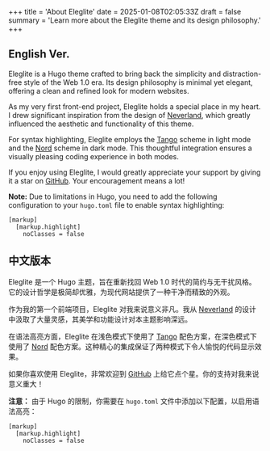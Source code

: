 +++
title = 'About Eleglite'
date = 2025-01-08T02:05:33Z
draft = false
summary = 'Learn more about the Eleglite theme and its design philosophy.'
+++

## English Ver.

Eleglite is a Hugo theme crafted to bring back the simplicity and distraction-free style of the Web 1.0 era. Its design philosophy is minimal yet elegant, offering a clean and refined look for modern websites.

As my very first front-end project, Eleglite holds a special place in my heart. I drew significant inspiration from the design of [Neverland](https://type.cyhsu.xyz), which greatly influenced the aesthetic and functionality of this theme.

For syntax highlighting, Eleglite employs the [Tango](https://xyproto.github.io/splash/docs/tango.html) scheme in light mode and the [Nord](https://xyproto.github.io/splash/docs/nord.html) scheme in dark mode. This thoughtful integration ensures a visually pleasing coding experience in both modes.

If you enjoy using Eleglite, I would greatly appreciate your support by giving it a star on [GitHub](https://github.com/flynnoct/hugo-theme-eleglite). Your encouragement means a lot!

**Note:** Due to limitations in Hugo, you need to add the following configuration to your `hugo.toml` file to enable syntax highlighting:

```text
[markup]
  [markup.highlight]
    noClasses = false
```

## 中文版本

Eleglite 是一个 Hugo 主题，旨在重新找回 Web 1.0 时代的简约与无干扰风格。它的设计哲学是极简却优雅，为现代网站提供了一种干净而精致的外观。

作为我的第一个前端项目，Eleglite 对我来说意义非凡。我从 [Neverland](https://type.cyhsu.xyz) 的设计中汲取了大量灵感，其美学和功能设计对本主题影响深远。

在语法高亮方面，Eleglite 在浅色模式下使用了 [Tango](https://xyproto.github.io/splash/docs/tango.html) 配色方案，在深色模式下使用了 [Nord](https://xyproto.github.io/splash/docs/nord.html) 配色方案。这种精心的集成保证了两种模式下令人愉悦的代码显示效果。

如果你喜欢使用 Eleglite，非常欢迎到 [GitHub](https://github.com/flynnoct/hugo-theme-eleglite) 上给它点个星。你的支持对我来说意义重大！

**注意：** 由于 Hugo 的限制，你需要在 `hugo.toml` 文件中添加以下配置，以启用语法高亮：

```text
[markup]
  [markup.highlight]
    noClasses = false
```

